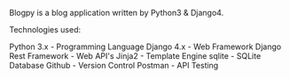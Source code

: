Blogpy is a blog application written by Python3 & Django4. 

Technologies used:

Python 3.x - Programming Language
Django 4.x - Web Framework
Django Rest Framework - Web API's
Jinja2 - Template Engine
sqlite - SQLite Database
Github - Version Control
Postman - API Testing
